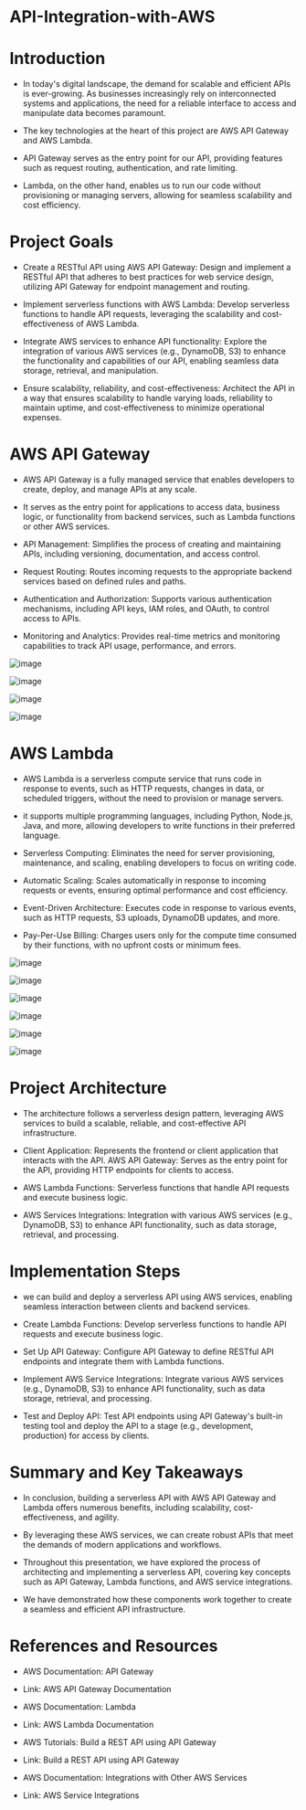 # API-Integration-with-AWS
# Introduction 
- In today's digital landscape, the demand for scalable and efficient APIs is ever-growing. As businesses increasingly rely on interconnected systems and applications, the need for a reliable interface to access and manipulate data becomes paramount.

- The key technologies at the heart of this project are AWS API Gateway and AWS Lambda.

- API Gateway serves as the entry point for our API, providing features such as request routing, authentication, and rate limiting. 

- Lambda, on the other hand, enables us to run our code without provisioning or managing servers, allowing for seamless scalability and cost efficiency.


# Project Goals
- Create a RESTful API using AWS API Gateway: Design and implement a RESTful API that adheres to best practices for web service design, utilizing API Gateway for endpoint management and routing.
  
- Implement serverless functions with AWS Lambda: Develop serverless functions to handle API requests, leveraging the scalability and cost-effectiveness of AWS Lambda.

- Integrate AWS services to enhance API functionality: Explore the integration of various AWS services (e.g., DynamoDB, S3) to enhance the functionality and capabilities of our API, enabling seamless data storage, retrieval, and manipulation.

- Ensure scalability, reliability, and cost-effectiveness: Architect the API in a way that ensures scalability to handle varying loads, reliability to maintain uptime, and cost-effectiveness to minimize operational expenses.


# AWS API Gateway
- AWS API Gateway is a fully managed service that enables developers to create, deploy, and manage APIs at any scale. 

- It serves as the entry point for applications to access data, business logic, or functionality from backend services, such as Lambda functions or other AWS services.

- API Management: Simplifies the process of creating and maintaining APIs, including versioning, documentation, and access control.

- Request Routing: Routes incoming requests to the appropriate backend services based on defined rules and paths.

- Authentication and Authorization: Supports various authentication mechanisms, including API keys, IAM roles, and OAuth, to control access to APIs.

- Monitoring and Analytics: Provides real-time metrics and monitoring capabilities to track API usage, performance, and errors.


![image](https://github.com/user-attachments/assets/718ba2ad-2c7a-475a-b7af-0b39c4c589cd)

![image](https://github.com/user-attachments/assets/116080fe-d368-4e09-8a8f-b536fa2181cc)

![image](https://github.com/user-attachments/assets/ce618edd-ca95-4339-9997-f80ba42034a6)

![image](https://github.com/user-attachments/assets/cf025766-7f59-4a04-a24d-94a2d34ea6ca)


# AWS Lambda
- AWS Lambda is a serverless compute service that runs code in response to events, such as HTTP requests, changes in data, or scheduled triggers, without the need to provision or manage servers. 
- it supports multiple programming languages, including Python, Node.js, Java, and more, allowing developers to write functions in their preferred language.

- Serverless Computing: Eliminates the need for server provisioning, maintenance, and scaling, enabling developers to focus on writing code.

- Automatic Scaling: Scales automatically in response to incoming requests or events, ensuring optimal performance and cost efficiency.

- Event-Driven Architecture: Executes code in response to various events, such as HTTP requests, S3 uploads, DynamoDB updates, and more.

- Pay-Per-Use Billing: Charges users only for the compute time consumed by their functions, with no upfront costs or minimum fees.

![image](https://github.com/user-attachments/assets/807c7a4d-963e-47a7-a43b-9cdebffdf9d9)

![image](https://github.com/user-attachments/assets/40e638ae-d6cf-4a17-91cf-81b2a34b6eac)

![image](https://github.com/user-attachments/assets/9541de24-4622-4d1b-9cf0-dd8da48bbc3e)

![image](https://github.com/user-attachments/assets/01873336-37c2-4258-bf13-bb7ffe8333b2)

![image](https://github.com/user-attachments/assets/3d49e33c-1df4-4799-a084-a8721186ab68)

![image](https://github.com/user-attachments/assets/da086fd1-cbc5-44da-9690-9fe16f1a984f)


# Project Architecture
- The architecture follows a serverless design pattern, leveraging AWS services to build a scalable, reliable, and cost-effective API infrastructure.

- Client Application: Represents the frontend or client application that interacts with the API.
AWS API Gateway: Serves as the entry point for the API, providing HTTP endpoints for clients to access.

- AWS Lambda Functions: Serverless functions that handle API requests and execute business logic.

- AWS Services Integrations: Integration with various AWS services (e.g., DynamoDB, S3) to enhance API functionality, such as data storage, retrieval, and processing.

# Implementation Steps
- we can build and deploy a serverless API using AWS services, enabling seamless interaction between clients and backend services.

- Create Lambda Functions: Develop serverless functions to handle API requests and execute business logic.

- Set Up API Gateway: Configure API Gateway to define RESTful API endpoints and integrate them with Lambda functions.

- Implement AWS Service Integrations: Integrate various AWS services (e.g., DynamoDB, S3) to enhance API functionality, such as data storage, retrieval, and processing.

- Test and Deploy API: Test API endpoints using API Gateway's built-in testing tool and deploy the API to a stage (e.g., development, production) for access by clients.

# Summary and Key Takeaways
- In conclusion, building a serverless API with AWS API Gateway and Lambda offers numerous benefits, including scalability, cost-effectiveness, and agility. 

- By leveraging these AWS services, we can create robust APIs that meet the demands of modern applications and workflows.

- Throughout this presentation, we have explored the process of architecting and implementing a serverless API, covering key concepts such as API Gateway, Lambda functions, and AWS service integrations. 

- We have demonstrated how these components work together to create a seamless and efficient API infrastructure.

# References and Resources
- AWS Documentation: API Gateway

- Link: AWS API Gateway Documentation

- AWS Documentation: Lambda

- Link: AWS Lambda Documentation

- AWS Tutorials: Build a REST API using API Gateway

- Link: Build a REST API using API Gateway

- AWS Documentation: Integrations with Other AWS Services

- Link: AWS Service Integrations

